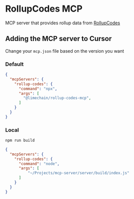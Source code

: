 # RollupCodes MCP

MCP server that provides rollup data from [RollupCodes](https://rollup.codes)

## Adding the MCP server to Cursor

Change your `mcp.json` file based on the version you want

### Default

```json
{
  "mcpServers": {
    "rollup-codes": {
      "command": "npx",
      "args": [
        "@limechain/rollup-codes-mcp",
      ]
    }
  }
}
```

### Local


```bash
npm run build
```

```json
{
  "mcpServers": {
    "rollup-codes": {
      "command": "node",
      "args": [
          "~/Projects/mcp-server/server/build/index.js"
      ]
    }
  }
}
```